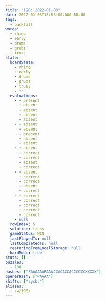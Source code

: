 ```yaml
---
title: "198: 2022-01-03"
date: 2022-01-03T15:53:00.000-08:00
tags:
  - backfill
words:
  - rhino
  - early
  - drums
  - grubs
  - truss
state:
  boardState:
    - rhino
    - early
    - drums
    - grubs
    - truss
    - ""
  evaluations:
    - - present
      - absent
      - absent
      - absent
      - absent
    - - absent
      - absent
      - present
      - absent
      - absent
    - - absent
      - correct
      - correct
      - absent
      - correct
    - - absent
      - correct
      - correct
      - absent
      - correct
    - - correct
      - correct
      - correct
      - correct
      - correct
    - null
  rowIndex: 5
  solution: truss
  gameStatus: WIN
  lastPlayedTs: null
  lastCompletedTs: null
  restoringFromLocalStorage: null
  hardMode: true
stats: {}
puzzles:
  - 198
hashes: ["PAAAAAAPAAACCACACCACCCCCCXXXXX"]
openerHash: ["PAAAA"]
shifts: ["zycbc"]
aliases:
  - /w/198/
---
```

<!-- more -->
